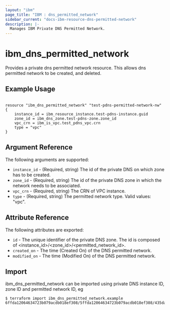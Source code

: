 ```yaml
---
layout: "ibm"
page_title: "IBM : dns_permitted_network"
sidebar_current: "docs-ibm-resource-dns-permitted-network"
description: |-
  Manages IBM Private DNS Permitted Network.
---
```


# ibm\_dns_permitted_network

Provides a private dns permitted network resource. This allows dns permitted network to be created, and deleted.

## Example Usage

```hcl

resource "ibm_dns_permitted_network" "test-pdns-permitted-network-nw" {
    instance_id = ibm_resource_instance.test-pdns-instance.guid
    zone_id = ibm_dns_zone.test-pdns-zone.zone_id
    vpc_crn = ibm_is_vpc.test_pdns_vpc.crn
    type = "vpc"
}

```

## Argument Reference

The following arguments are supported:

* `instance_id` - (Required, string) The id of the private DNS on which zone has to be created.
* `zone_id` - (Required, string) The id of the private DNS zone in which the network needs to be associated.
* `vpc_crn` -  (Required, string) The CRN of VPC instance.
* `type` - (Required, string) The permitted network type. Valid values: "vpc".

## Attribute Reference

The following attributes are exported:

* `id` - The unique identifier of the private DNS zone. The id is composed of <instance_id>/<zone_id>/<permitted_network_id>.
* `created_on` - The time (Created On) of the DNS permitted network. 
* `modified_on` - The time (Modified On) of the DNS permitted network.

## Import

ibm_dns_permitted_network can be imported using private DNS instance ID, zone ID and permitted network ID, eg

```
$ terraform import ibm_dns_permitted_network.example 6ffda12064634723b079acdb018ef308/5ffda12064634723b079acdb018ef308/435da12064634723b079acdb018ef308
```